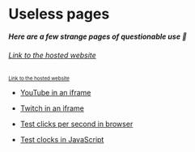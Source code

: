 # Useless pages

**_Here are a few strange pages of questionable use 🤔_**

###### [Link to the hosted website](https://ultramarineblue0.github.io/useless-pages/)

<sup> <sup> [Link to the hosted website](https://ultramarineblue0.github.io/useless-pages/) </sup> </sup>

- [YouTube in an iframe](minimal_youtube/index.html)
- [Twitch in an iframe](minimal_twitch/index.html)


- [Test clicks per second in browser](clicks_per_second/test.html)
- [Test clocks in JavaScript](timer_resolution/test.html)
